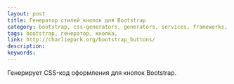 ```yaml
---
layout: post
title: Генератор стилей кнопок для Bootstrap
category: bootstrap, css-generators, generators, services, frameworks, 
tags: bootstrap, генератор, кнопка, 
link: http://charliepark.org/bootstrap_buttons/
description: 
keywords: 
---
```


<p>Генерирует CSS-код оформления для кнопок Bootstrap.</p>

